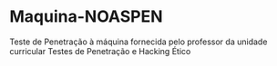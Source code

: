 # Maquina-NOASPEN
Teste de Penetração à máquina fornecida pelo professor da unidade curricular Testes de Penetração e Hacking Ético
